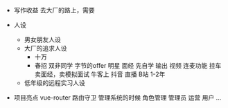 - 写作收益
    去大厂的路上，需要

- 人设
    - 男女朋友人设
    - 大厂的追求人设
        - 十万
        - 春招 双非同学 字节的offer 明星
            面经 先自学 输出 视频 连麦功能
            挂车卖面经，卖模拟面试
            牛客上
            抖音 直播 B站
          1-2年
    - 低年级的远程实习人设

- 项目亮点
    vue-router 路由守卫 管理系统的时候 角色管理
    管理员 运营 用户 ...